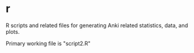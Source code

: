 # r

R scripts and related files for generating Anki related statistics, data, and plots.

Primary working file is "script2.R"
